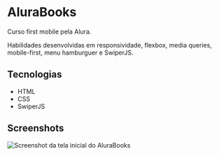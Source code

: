 # AluraBooks
Curso first mobile pela Alura.

Habilidades desenvolvidas em responsividade, flexbox, media queries, mobile-first, menu hamburguer e SwiperJS.


## Tecnologias
* HTML
* CSS
* SwiperJS

## Screenshots
![Screenshot da tela inicial do AluraBooks](https://imgur.com/6GsjQvJ.png)
